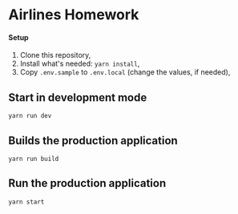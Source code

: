 # Airlines Homework <br />

#### Setup

1. Clone this repository,
3. Install what's needed: `yarn install`,
4. Copy `.env.sample` to `.env.local` (change the values, if needed),

## Start in development mode<br />

`yarn run dev`

## Builds the production application <br />

`yarn run build`

## Run the production application <br />

`yarn start`

